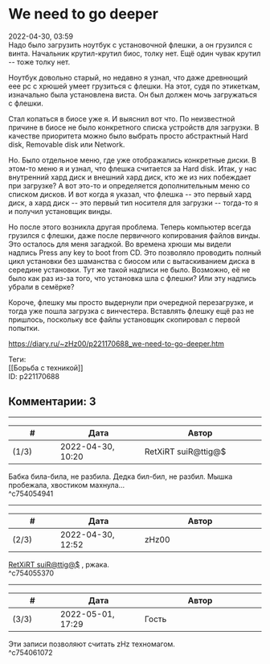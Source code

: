 We need to go deeper
====================

  
2022-04-30, 03:59  
 Надо было загрузить ноутбук с установочной флешки, а он грузился с винта. Начальник крутил-крутил биос, толку нет. Ещё один чувак крутил -- тоже толку нет.   
   
 Ноутбук довольно старый, но недавно я узнал, что даже древнющий eee pc с хрюшей умеет грузиться с флешки. На этот, судя по этикеткам, изначально была установлена виста. Он был должен мочь загружаться с флешки.   
   
 Стал копаться в биосе уже я. И выяснил вот что. По неизвестной причине в биосе не было конкретного списка устройств для загрузки. В качестве приоритета можно было выбрать просто абстрактный Hard disk, Removable disk или Network.   
   
 Но. Было отдельное меню, где уже отображались конкретные диски. В этом-то меню я и узнал, что флешка считается за Hard disk. Итак, у нас внутренний хард диск и внешний хард диск, кто же из них побеждает при загрузке? А вот это-то и определяется дополнительным меню со списком дисков. И вот когда я указал, что флешка -- это первый хард диск, а хард диск -- это первый тип носителя для загрузки -- тогда-то я и получил установщик винды.   
   
 Но после этого возникла другая проблема. Теперь компьютер всегда грузился с флешки, даже после первичного копирования файлов винды. Это осталось для меня загадкой. Во времена хрюши мы видели надпись Press any key to boot from CD. Это позволяло проводить полный цикл установки без шаманства с биосом или с вытаскиванием диска в середине установки. Тут же такой надписи не было. Возможно, её не было как раз из-за того, что установка шла с флешки? Или эту надпись убрали в семёрке?   
   
 Короче, флешку мы просто выдернули при очередной перезагрузке, и тогда уже пошла загрузка с винчестера. Вставлять флешку ещё раз не пришлось, поскольку все файлы установщик скопировал с первой попытки.   
  
<https://diary.ru/~zHz00/p221170688_we-need-to-go-deeper.htm>  
  
Теги:  
[[Борьба с техникой]]  
ID: p221170688  


Комментарии: 3
--------------

  


---



|         #         |              Дата              |                     Автор                     |           ID           |
| --- | --- | --- | --- |
| (1/3) | 2022-04-30, 10:20 | RetXiRT suiR@ttig@$ | c754054941 |

  
 Бабка била-била, не разбила. Дедка бил-бил, не разбил. Мышка пробежала, хвостиком махнула...   
 ^c754054941

---



|         #         |              Дата              |                     Автор                     |           ID           |
| --- | --- | --- | --- |
| (2/3) | 2022-04-30, 12:52 | zHz00 | c754055370 |

  
  [RetXiRT suiR@ttig@$](https://Hellspawn.diary.ru "Atomicautionuclear")  , ржака.   
 ^c754055370

---



|         #         |              Дата              |                     Автор                     |           ID           |
| --- | --- | --- | --- |
| (3/3) | 2022-05-01, 17:29 | Гость | c754061072 |

  
 Эти записи позволяют считать zHz техномагом.   
 ^c754061072